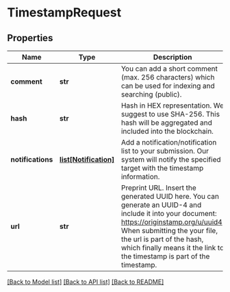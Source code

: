 # TimestampRequest

## Properties
Name | Type | Description | Notes
------------ | ------------- | ------------- | -------------
**comment** | **str** | You can add a short comment (max. 256 characters) which can be used for indexing and searching (public). | [optional] 
**hash** | **str** | Hash in HEX representation. We suggest to use SHA-256. This hash will be aggregated and included into the blockchain. | 
**notifications** | [**list[Notification]**](Notification.md) | Add a notification/notification list to your submission. Our system will notify the specified target with the timestamp information. | [optional] 
**url** | **str** | Preprint URL. Insert the generated UUID here. You can generate an UUID-4 and include it into your document: https://originstamp.org/u/uuid4. When submitting the your file, the url is part of the hash, which finally means it the link to the timestamp is part of the timestamp. | [optional] 

[[Back to Model list]](../README.md#documentation-for-models) [[Back to API list]](../README.md#documentation-for-api-endpoints) [[Back to README]](../README.md)


